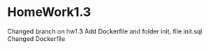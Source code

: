 # HomeWork1.3

Changed branch on hw1.3
Add Dockerfile and folder init, file init.sql
Changed Dockerfile
